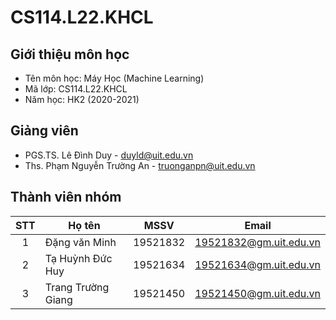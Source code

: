 # CS114.L22.KHCL

## Giới thiệu môn học
* Tên môn học: Máy Học (Machine Learning)
* Mã lớp: CS114.L22.KHCL
* Năm học: HK2 (2020-2021)

## Giảng viên
* PGS.TS. Lê Đình Duy - duyld@uit.edu.vn
* Ths. Phạm Nguyễn Trường An - truonganpn@uit.edu.vn

## Thành viên nhóm
| STT | Họ tên | MSSV | Email |
| :---: | --- | --- | --- |
| 1 | Đặng văn Minh | 19521832 | 19521832@gm.uit.edu.vn |
| 2 | Tạ Huỳnh Đức Huy | 19521634 | 19521634@gm.uit.edu.vn |
| 3 | Trang Trường Giang | 19521450 | 19521450@gm.uit.edu.vn |
